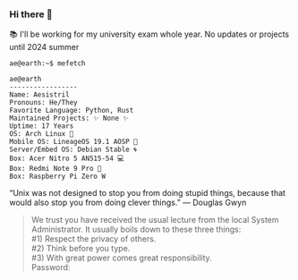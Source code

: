 ### Hi there 👋

📚 I'll be working for my university exam whole year. No updates or projects until 2024 summer

```
ae@earth:~$ mefetch 

ae@earth
-----------------
Name: Aesistril
Pronouns: He/They
Favorite Language: Python, Rust
Maintained Projects: ✨ None ✨
Uptime: 17 Years
OS: Arch Linux 🐧
Mobile OS: LineageOS 19.1 AOSP 🤖
Server/Embed OS: Debian Stable 🌀
Box: Acer Nitro 5 AN515-54 💻
Box: Redmi Note 9 Pro 📱
Box: Raspberry Pi Zero W
```
“Unix was not designed to stop you from doing stupid things, because that would also stop you from doing clever things.”
— Douglas Gwyn

> We trust you have received the usual lecture from the local System Administrator. It usually boils down to these three things:  
#1) Respect the privacy of others.  
#2) Think before you type.  
#3) With great power comes great responsibility.  
Password:

<!--
**Aesistril/Aesistril** is a ✨ _special_ ✨ repository because its `README.md` (this file) appears on your GitHub profile.

Here are some ideas to get you started:

- 🔭 I’m currently working on ...
- 🌱 I’m currently learning ...
- 👯 I’m looking to collaborate on ...
- 🤔 I’m looking for help with ...
- 💬 Ask me about ...
- 📫 How to reach me: ...
- 😄 Pronouns: ...
- ⚡ Fun fact: ...
-->
